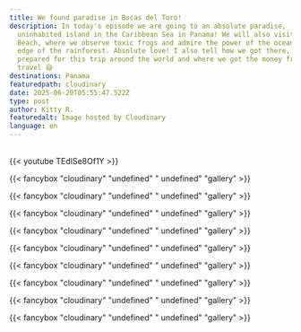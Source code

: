 ```yaml
---
title: We found paradise in Bocas del Toro!
description: In today's episode we are going to an absolute paradise,
  uninhabited island in the Caribbean Sea in Panama! We will also visit Red Frog
  Beach, where we observe toxic frogs and admire the power of the ocean at the
  edge of the rainforest. Absolute love! I also tell how we got there, how I
  prepared for this trip around the world and where we got the money from to
  travel 😅
destinations: Panama
featuredpath: cloudinary
date: 2025-06-20T05:55:47.522Z
type: post
author: Kitty R.
featuredalt: Image hosted by Cloudinary
language: en
---
```

<br>{{< youtube TEdISe8Of1Y >}}</br>

{{< fancybox "cloudinary" "undefined" " undefined" "gallery" >}}

{{< fancybox "cloudinary" "undefined" " undefined" "gallery" >}}

{{< fancybox "cloudinary" "undefined" " undefined" "gallery" >}}

{{< fancybox "cloudinary" "undefined" " undefined" "gallery" >}}

{{< fancybox "cloudinary" "undefined" " undefined" "gallery" >}}

{{< fancybox "cloudinary" "undefined" " undefined" "gallery" >}}

{{< fancybox "cloudinary" "undefined" " undefined" "gallery" >}}

{{< fancybox "cloudinary" "undefined" " undefined" "gallery" >}}

{{< fancybox "cloudinary" "undefined" " undefined" "gallery" >}}